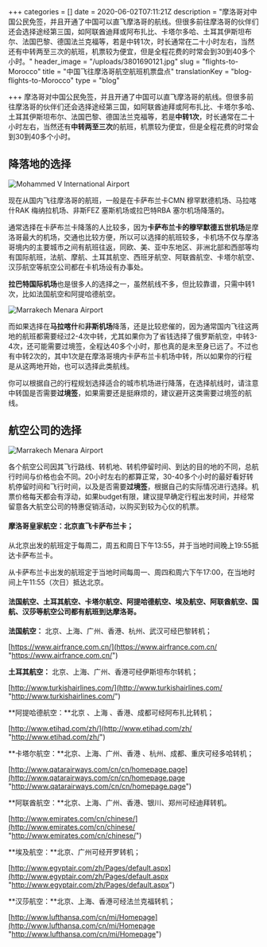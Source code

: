 +++
categories = []
date = 2020-06-02T07:11:21Z
description = "摩洛哥对中国公民免签，并且开通了中国可以直飞摩洛哥的航线。但很多前往摩洛哥的伙伴们还会选择途经第三国，如阿联酋迪拜或阿布扎比、卡塔尔多哈、土耳其伊斯坦布尔、法国巴黎、德国法兰克福等，若是中转1次，时长通常在二十小时左右，当然还有中转两至三次的航班，机票较为便宜，但是全程花费的时常会到30到40多个小时。"
header_image = "/uploads/3801690121.jpg"
slug = "flights-to-Morocco"
title = "中国飞往摩洛哥航空航班机票盘点"
translationKey = "blog-flights-to-Morocco"
type = "blog"

+++
摩洛哥对中国公民免签，并且开通了中国可以直飞摩洛哥的航线。但很多前往摩洛哥的伙伴们还会选择途经第三国，如阿联酋迪拜或阿布扎比、卡塔尔多哈、土耳其伊斯坦布尔、法国巴黎、德国法兰克福等，若是**中转1次**，时长通常在二十小时左右，当然还有**中转两至三次**的航班，机票较为便宜，但是全程花费的时常会到30到40多个小时。

## **降落地的选择**

![Mohammed V International Airport](/uploads/mohammed_v_international_airport_terminal_1.jpg "Mohammed V International Airport")

现在从国内飞往摩洛哥的航班，一般是在卡萨布兰卡CMN 穆罕默德机场、马拉喀什RAK 梅纳拉机场、非斯FEZ 塞斯机场或拉巴特RBA 塞尔机场降落的。

通常选择在卡萨布兰卡降落的人比较多，因为**卡萨布兰卡的穆罕默德五世机场**是摩洛哥最大的机场，交通也比较方便，所以可以选择的航班较多，卡机场不仅与摩洛哥境内的主要城市之间有航班往返，同欧、美、亚中东地区、非洲北部和西部等均有国际航班，法航、摩航、土耳其航空、西班牙航空、阿联酋航空、卡塔尔航空、汉莎航空等航空公司都在卡机场设有办事处。

**拉巴特国际机场**也是很多人的选择之一，虽然航线不多，但比较靠谱，只需中转1次，比如法国航空和阿提哈德航空。

![Marrakech Menara Airport](/uploads/marrakech_menara_airport_terminal_1_morocco.jpg "Marrakech Menara Airport")

而如果选择在**马拉喀什**和**非斯机场**降落，还是比较悲催的，因为通常国内飞往这两地的航班都需要经过2-4次中转，尤其如果你为了省钱选择了俄罗斯航空，中转3-4次，还可能需要过境签，全程达40多个小时，那也真的是未至身已远了。不过也有中转2次的，其中1次是在摩洛哥境内卡萨布兰卡机场中转，所以如果你的行程是从这两地开始，也可以选择此类航线。

你可以根据自己的行程规划选择适合的城市机场进行降落，在选择航线时，请注意中转国是否需要**过境签**，如果需要还是挺麻烦的，建议避开这类需要过境签的航线。

## **航空公司的选择**

![Marrakech Menara Airport](/uploads/marrakech-menara-airport.jpg "Marrakech Menara Airport")

各个航空公司因其飞行路线、转机地、转机停留时间、到达的目的地的不同，总航行时间与价格也会不同。20小时左右的都算正常，30-40多个小时的最好看好转机停留时间和飞行时间，以及是否需要**过境签**，根据自己的实际情况进行选择。机票价格每天都会有浮动，如果budget有限，建议提早确定行程出发时间，并经常留意各大航空公司的特惠促销活动，以购买到较为心仪的机票。

#### **摩洛哥皇家航空：北京直飞卡萨布兰卡；**

从北京出发的航班定于每周二，周五和周日下午13:55，并于当地时间晚上19:55抵达卡萨布兰卡。

从卡萨布兰卡出发的航班定于当地时间每周一、周四和周六下午17:00，在当地时间上午11:55（次日）抵达北京。

#### 法国航空、土耳其航空、卡塔尔航空、阿提哈德航空、埃及航空、阿联酋航空、国航、汉莎等航空公司都有航班到达摩洛哥。

**法国航空：** 北京、上海、广州、香港、杭州、武汉可经巴黎转机；

[https://www.airfrance.com.cn/](https://www.airfrance.com.cn/ "https://www.airfrance.com.cn/")

**土耳其航空：** 北京、上海、广州、香港可经伊斯坦布尔转机；

[http://www.turkishairlines.com/](http://www.turkishairlines.com/ "http://www.turkishairlines.com/")

**阿提哈德航空：**北京 、上海 、香港、成都可经阿布扎比转机；

[http://www.etihad.com/zh/](http://www.etihad.com/zh/ "http://www.etihad.com/zh/")

**卡塔尔航空：**北京、上海、广州、香港 、杭州、成都、重庆可经多哈转机；

[http://www.qatarairways.com/cn/cn/homepage.page](http://www.qatarairways.com/cn/cn/homepage.page "http://www.qatarairways.com/cn/cn/homepage.page")

**阿联酋航空：**北京、上海、广州、香港、银川、郑州可经迪拜转机。

[http://www.emirates.com/cn/chinese/](http://www.emirates.com/cn/chinese/ "http://www.emirates.com/cn/chinese/")

**埃及航空：**北京、广州可经开罗转机；

[http://www.egyptair.com/zh/Pages/default.aspx](http://www.egyptair.com/zh/Pages/default.aspx "http://www.egyptair.com/zh/Pages/default.aspx")

**汉莎航空：**北京、上海、香港可经法兰克福转机；

[http://www.lufthansa.com/cn/mi/Homepage](http://www.lufthansa.com/cn/mi/Homepage "http://www.lufthansa.com/cn/mi/Homepage")
